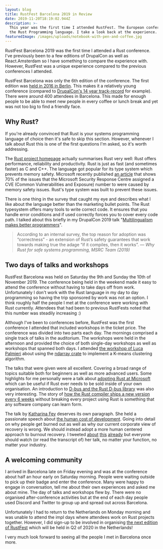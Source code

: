 ```yaml
---
layout: blog
title: RustFest Barcelona 2019 in Review
date: 2019-11-20T18:19:02.944Z
description: >-
  This year was the first time I attended RustFest. The European conference for
  the Rust Programming language. I take a look back at the experience.
featuredImage: /images/uploads/notebook-with-pen-and-coffee.jpg
---
```

RustFest Barcelona 2019 was the first time I attended a Rust conference. I've previously been to a few editions of DrupalCon as well as React.Amsterdam so I have something to compare the experience with. However, RustFest was a unique experience compared to the previous conferences I attended.

RustFest Barcelona was only the 6th edition of the conference. The first edition was [held in 2016 in Berlin](https://blog.rustfest.eu/past_events/). This makes it a relatively young conference (compared to [DrupalCon's 14 year track-record](https://www.drupal.org/association/drupalcon/locations#2005) for example). There were around 400 attendees in Barcelona. This made for enough people to be able to meet new people in every coffee or lunch break and yet was not too big to find a friendly face.

## Why Rust?

If you're already convinced that Rust is your systems programming language of choice then it's safe to skip this section. However, whenever I talk about Rust this is one of the first questions I'm asked, so it's worth addressing.

The [Rust project homepage](https://www.rust-lang.org/) actually summarises Rust very well: Rust offers performance, reliability and productivity. Rust is just as fast (and sometimes faster) as C and C++. The language got popular for its type system which prevents memory safety. Microsoft recently published [an article](https://msrc-blog.microsoft.com/2019/07/22/why-rust-for-safe-systems-programming/) that shows 70% of the issues that the Microsoft Security Response Centre assigned a CVE (Common Vulnerabilities and Exposure) number to were caused by memory safety issues. Rust's type system was built to prevent these issues.

There is one thing in the survey that caught my eye and describes what I like about the language better than the marketing bullet points. The Rust typesystem offers many tools to write correct code. It ensures that you handle error conditions and if used correctly forces you to cover every code path. I talked about this briefly in my DrupalCon 2019 talk "[Multilingualism makes better programmers](https://www.alexandervarwijk.com/talks/2019-10-30-multilingualism-makes-better-programmers-a-look-beyond-php-and-javascript/)".

> According to an internal survey, the top reason for adoption was “correctness” - an extension of Rust’s safety guarantees that work towards making true the adage “if it compiles, then it works”. — <cite>Why Rust for safe systems programming, MSRC Team (2019)</cite>

## Two days of talks and workshops

RustFest Barcelona was held on Saturday the 9th and Sunday the 10th of November 2019. The conference being held in the weekend made it easy to attend the conference without having to take days off from work. Unfortunately I don't work with the Rust language in my day to day programming so having the trip sponsored by work was not an option. I think roughly half the people I met at the conference were working with Rust currently. Attendees that had been to previous RustFests noted that this number was steadily increasing :)

Although I've been to conferences before, RustFest was the first conference I attended that included workshops in the ticket price. The conference was divided into two parts each day. The mornings comprised a single track of talks in the auditorium. The workshops were held in the afternoon and provided the choice of both single-day workshops as well as workshops that spanned both days. I attended [the workshop of Luca Palmieri](https://github.com/LukeMathWalker/ndarray-koans) about using the [ndarray crate](https://docs.rs/ndarray/0.13.0/ndarray/) to implement a K-means clustering algorithm.

The talks that were given were all excellent. Covering a broad range of topics suitable both for beginners as well as more advanced users. Some highlights for me personally were a talk about [adopting Rust at Microsoft](https://barcelona.rustfest.eu/sessions/r-evolution) which can be useful if Rust ever needs to be sold inside of your own organisation. An introduction to [D-bus and the Rust D-bus library](https://barcelona.rustfest.eu/sessions/zbus-yet-another-d-bus-library) was also very interesting. The story of [how the Rust compiler ships a new version every 6 weeks](https://barcelona.rustfest.eu/sessions/shipping-a-compiler) without breaking every project using Rust is something that any software company can learn form.

The talk by [Katharina Fey](https://twitter.com/spacekookie) deserves its own paragraph. She held a passionate speech about [the human cost of development](https://barcelona.rustfest.eu/sessions/human-cost-of-dev). Going into detail on why people get burned out as well as why our current corporate view of recovery is wrong. We should instead adopt a more human centered approach to burnout recovery. I tweeted [about](https://twitter.com/Kingdutch/status/1193492840518733825) [this](https://twitter.com/Kingdutch/status/1193497701813489665) [already](https://twitter.com/Kingdutch/status/1193505350068121600) but everyone should watch (or read the transcript of) her talk, no matter your function, no matter your industry.

## A welcoming community

I arrived in Barcelona late on Friday evening and was at the conference about half an hour early on Saturday morning. People were waiting outside to pick up their badge and enter the conference. Many were happy to engage in conversation, tell me about their own experiences and asked me about mine. The day of talks and workshops flew by. There were no organised after-conference activities but at the end of each day people used Discord and Twitter to group up and spread out across Barcelona.

Unfortunately I had to return to the Netherlands on Monday morning and was unable to attend the impl days where attendees work on Rust projects together. However, I did sign-up to be involved in organising [the next edition of RustFest](https://netherlands.rustfest.eu/) which will be held in Q2 of 2020 in the Netherlands!

I very much look forward to seeing all the people I met in Barcelona once more.
